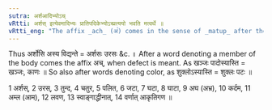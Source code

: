 ```yaml
---
sutra: अर्शआदिभ्योऽच्
vRtti: अर्शस् इत्येवमादिभ्यः प्रातिपदिकेभ्योऽच्प्रत्ययो भवति मत्वर्थे ॥
vRtti_eng: "The affix _ach_ (अ꣡) comes in the sense of _matup_ after the words _arsa_ &c."
---
```

Thus अर्शोसि अस्य विद्यन्ते = अर्शसः उरसः &c. ॥ After a word denoting a member of the body comes the affix अच्, when defect is meant. As खञ्जः पादोस्यास्ति = खञ्जः, काणः ॥ So also after words denoting color, as शुक्लोऽस्यास्ति = शुक्लः पटः ॥

1 अर्शस्, 2 उरस्, 3 तुन्द, 4 चतुर, 5 पलित, 6 जटा, 7 घटा, 8 घाटा, 9 अघ (अभ्र), 10 कर्दम, 11 अम्ल (आम), 12 लवण, 13 स्वाङ्गाद्धीनात्, 14 वर्णात् आकृतिगण ॥
